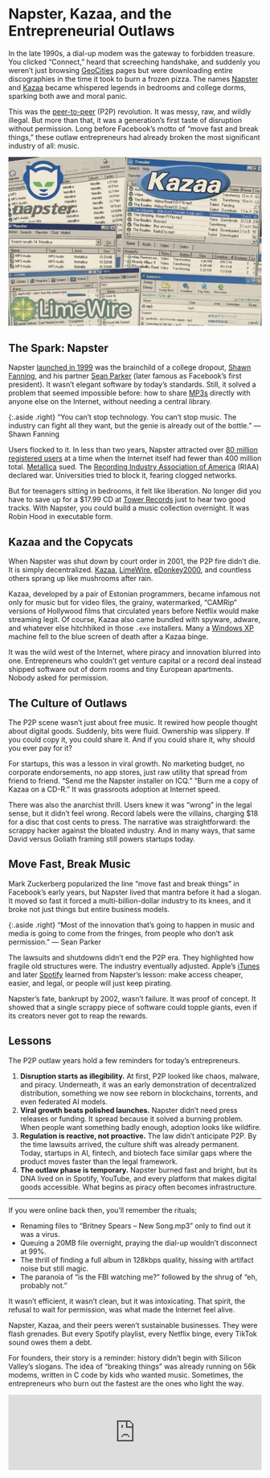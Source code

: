 # Napster, Kazaa, and the Entrepreneurial Outlaws

In the late 1990s, a dial-up modem was the gateway to forbidden treasure. You clicked “Connect,” heard that screeching handshake, and suddenly you weren’t just browsing [GeoCities](https://en.wikipedia.org/wiki/GeoCities) pages but were downloading entire discographies in the time it took to burn a frozen pizza. The names [Napster](https://en.wikipedia.org/wiki/Napster) and [Kazaa](https://en.wikipedia.org/wiki/Kazaa) became whispered legends in bedrooms and college dorms, sparking both awe and moral panic.  

This was the [peer-to-peer](https://en.wikipedia.org/wiki/Peer-to-peer) (P2P) revolution. It was messy, raw, and wildly illegal. But more than that, it was a generation’s first taste of disruption without permission. Long before Facebook’s motto of “move fast and break things,” these outlaw entrepreneurs had already broken the most significant industry of all: music.

<img class="large" src="/static/2025/internet-p2p-90s.webp" alt="Napster, Kazaa, and the Entrepreneurial Outlaws" loading="lazy">

## The Spark: Napster

Napster [launched in 1999](https://en.wikipedia.org/wiki/Napster) was the brainchild of a college dropout, [Shawn Fanning](https://en.wikipedia.org/wiki/Shawn_Fanning), and his partner [Sean Parker](https://en.wikipedia.org/wiki/Sean_Parker) (later famous as Facebook’s first president). It wasn’t elegant software by today’s standards. Still, it solved a problem that seemed impossible before: how to share [MP3s](https://en.wikipedia.org/wiki/MP3) directly with anyone else on the Internet, without needing a central library.

{:.aside .right}
“You can’t stop technology. You can’t stop music. The industry can fight all they want, but the genie is already out of the bottle.” — Shawn Fanning

Users flocked to it. In less than two years, Napster attracted over [80 million registered users](https://en.wikipedia.org/wiki/Napster#Growth) at a time when the Internet itself had fewer than 400 million total. [Metallica](https://en.wikipedia.org/wiki/Metallica) sued. The [Recording Industry Association of America](https://en.wikipedia.org/wiki/Recording_Industry_Association_of_America) (RIAA) declared war. Universities tried to block it, fearing clogged networks.  

But for teenagers sitting in bedrooms, it felt like liberation. No longer did you have to save up for a $17.99 CD at [Tower Records](https://en.wikipedia.org/wiki/Tower_Records) just to hear two good tracks. With Napster, you could build a music collection overnight. It was Robin Hood in executable form.

## Kazaa and the Copycats

When Napster was shut down by court order in 2001, the P2P fire didn’t die. It is simply decentralized. [Kazaa](https://en.wikipedia.org/wiki/Kazaa), [LimeWire](https://en.wikipedia.org/wiki/LimeWire), [eDonkey2000](https://en.wikipedia.org/wiki/EDonkey2000), and countless others sprang up like mushrooms after rain.  

Kazaa, developed by a pair of Estonian programmers, became infamous not only for music but for video files, the grainy, watermarked, “CAMRip” versions of Hollywood films that circulated years before Netflix would make streaming legit. Of course, Kazaa also came bundled with spyware, adware, and whatever else hitchhiked in those `.exe` installers. Many a [Windows XP](https://en.wikipedia.org/wiki/Windows_XP) machine fell to the blue screen of death after a Kazaa binge.  

It was the wild west of the Internet, where piracy and innovation blurred into one. Entrepreneurs who couldn’t get venture capital or a record deal instead shipped software out of dorm rooms and tiny European apartments. Nobody asked for permission.

## The Culture of Outlaws

The P2P scene wasn’t just about free music. It rewired how people thought about digital goods. Suddenly, bits were fluid. Ownership was slippery. If you could copy it, you could share it. And if you could share it, why should you ever pay for it?  

For startups, this was a lesson in viral growth. No marketing budget, no corporate endorsements, no app stores, just raw utility that spread from friend to friend. “Send me the Napster installer on ICQ.” “Burn me a copy of Kazaa on a CD-R.” It was grassroots adoption at Internet speed.  

There was also the anarchist thrill. Users knew it was “wrong” in the legal sense, but it didn’t feel wrong. Record labels were the villains, charging $18 for a disc that cost cents to press. The narrative was straightforward: the scrappy hacker against the bloated industry. And in many ways, that same David versus Goliath framing still powers startups today.

## Move Fast, Break Music

Mark Zuckerberg popularized the line “move fast and break things” in Facebook’s early years, but Napster lived that mantra before it had a slogan. It moved so fast it forced a multi-billion-dollar industry to its knees, and it broke not just things but entire business models.

{:.aside .right}
“Most of the innovation that’s going to happen in music and media is going to come from the fringes, from people who don’t ask permission.” — Sean Parker 

The lawsuits and shutdowns didn’t end the P2P era. They highlighted how fragile old structures were. The industry eventually adjusted. Apple’s [iTunes](https://en.wikipedia.org/wiki/ITunes) and later [Spotify](https://en.wikipedia.org/wiki/Spotify) learned from Napster’s lesson: make access cheaper, easier, and legal, or people will just keep pirating.  

Napster’s fate, bankrupt by 2002, wasn’t failure. It was proof of concept. It showed that a single scrappy piece of software could topple giants, even if its creators never got to reap the rewards.

## Lessons

The P2P outlaw years hold a few reminders for today’s entrepreneurs.

1. **Disruption starts as illegibility.** At first, P2P looked like chaos, malware, and piracy. Underneath, it was an early demonstration of decentralized distribution, something we now see reborn in blockchains, torrents, and even federated AI models.  
2. **Viral growth beats polished launches.** Napster didn’t need press releases or funding. It spread because it solved a burning problem. When people want something badly enough, adoption looks like wildfire.  
3. **Regulation is reactive, not proactive.** The law didn’t anticipate P2P. By the time lawsuits arrived, the culture shift was already permanent. Today, startups in AI, fintech, and biotech face similar gaps where the product moves faster than the legal framework.  
4. **The outlaw phase is temporary.** Napster burned fast and bright, but its DNA lived on in Spotify, YouTube, and every platform that makes digital goods accessible. What begins as piracy often becomes infrastructure. 

---

If you were online back then, you’ll remember the rituals;

- Renaming files to “Britney Spears – New Song.mp3” only to find out it was a virus.  
- Queuing a 20MB file overnight, praying the dial-up wouldn’t disconnect at 99%.
- The thrill of finding a full album in 128kbps quality, hissing with artifact noise but still magic.  
- The paranoia of “is the FBI watching me?” followed by the shrug of “eh, probably not.”  

It wasn’t efficient, it wasn’t clean, but it was intoxicating. That spirit, the refusal to wait for permission, was what made the Internet feel alive.

Napster, Kazaa, and their peers weren’t sustainable businesses. They were flash grenades. But every Spotify playlist, every Netflix binge, every TikTok sound owes them a debt.  

For founders, their story is a reminder: history didn’t begin with Silicon Valley’s slogans. The idea of “breaking things” was already running on 56k modems, written in C code by kids who wanted music. Sometimes, the entrepreneurs who burn out the fastest are the ones who light the way.

<iframe width="100%" height="auto" src="https://www.youtube.com/embed/vvr9AMWEU-c?si=RaYkVgG_8ig2lwka" title="YouTube video player" frameborder="0" allow="accelerometer; autoplay; clipboard-write; encrypted-media; gyroscope; picture-in-picture; web-share" referrerpolicy="strict-origin-when-cross-origin" allowfullscreen></iframe>